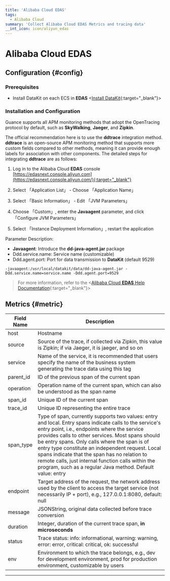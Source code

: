 ```yaml
---
title: 'Alibaba Cloud EDAS'
tags: 
  - Alibaba Cloud
summary: 'Collect Alibaba Cloud EDAS Metrics and tracing data'
__int_icon: icon/aliyun_edas
---
```


<!-- markdownlint-disable MD025 -->
# Alibaba Cloud **EDAS**
<!-- markdownlint-enable -->

## Configuration {#config}

### Prerequisites

- Install DataKit on each ECS in **EDAS** <[Install DataKit](https://docs.guance.com/datakit/datakit-install/){:target="_blank"}>

### Installation and Configuration

Guance supports all APM monitoring methods that adopt the OpenTracing protocol by default, such as **SkyWalking**, **Jaeger**, and **Zipkin**.

The official recommendation here is to use the **ddtrace** integration method. **ddtrace** is an open-source APM monitoring method that supports more custom fields compared to other methods, meaning it can provide enough labels for association with other components. The detailed steps for integrating **ddtrace** are as follows:

1. Log in to the Alibaba Cloud **EDAS** console [https://edasnext.console.aliyun.com](https://edasnext.console.aliyun.com/){:target="_blank"}

2. Select 「Application List」 - Choose 「Application Name」

3. Select 「Basic Information」 - Edit 「JVM Parameters」

4. Choose 「Custom」, enter the **Javaagent** parameter, and click 「Configure JVM Parameters」

5. Select 「Instance Deployment Information」, restart the application

Parameter Description:

- **Javaagent**: Introduce the **dd-java-agent.jar** package
- Ddd.service.name: Service name (customizable)
- Ddd.agent.port: Port for data transmission to **DataKit** (default 9529)

```shell
-javaagent:/usr/local/datakit/data/dd-java-agent.jar -Ddd.service.name=service.name -Ddd.agent.port=9529
```

> For more information, refer to the <[Alibaba Cloud **EDAS** Help Documentation](https://help.aliyun.com/product/29500.html){:target="_blank"}>

## Metrics {#metric}

| Field Name | Description |
| ---- | ---- |
| host | Hostname |
| source | Source of the trace, if collected via Zipkin, this value is Zipkin; if via Jaeger, it is jaeger, and so on |
| service | Name of the service, it is recommended that users specify the name of the business system generating the trace data using this tag |
| parent_id | ID of the previous span of the current span |
| operation | Operation name of the current span, which can also be understood as the span name |
| span_id | Unique ID of the current span |
| trace_id | Unique ID representing the entire trace |
| span_type | Type of span, currently supports two values: entry and local. Entry spans indicate calls to the service's entry point, i.e., endpoints where the service provides calls to other services. Most spans should be entry spans. Only calls where the span is of entry type constitute an independent request. Local spans indicate that the span has no relation to remote calls, just internal function calls within the program, such as a regular Java method. Default value: entry |
| endpoint | Target address of the request, the network address used by the client to access the target service (not necessarily IP + port), e.g., 127.0.0.1:8080, default: null |
| message | JSONString, original data collected before trace conversion |
| duration | Integer, duration of the current trace span, **in microseconds** |
| status | Trace status: info: informational, warning: warning, error: error, critical: critical, ok: successful |
| env | Environment to which the trace belongs, e.g., dev for development environment, prod for production environment, customizable by users |

---